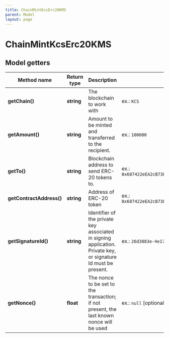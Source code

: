 ```yaml
---
title: ChainMintKcsErc20KMS
parent: Model
layout: page
---
```


# ChainMintKcsErc20KMS

## Model getters

Method name | Return type | Description | Notes
------------ | ------------- | ------------- | -------------
**getChain()** | **string** | The blockchain to work with | ex.: `KCS`
**getAmount()** | **string** | Amount to be minted and transferred to the recipient. | ex.: `100000`
**getTo()** | **string** | Blockchain address to send ERC-20 tokens to. | ex.: `0x687422eEA2cB73B5d3e242bA5456b782919AFc85`
**getContractAddress()** | **string** | Address of ERC-20 token | ex.: `0x687422eEA2cB73B5d3e242bA5456b782919AFc85`
**getSignatureId()** | **string** | Identifier of the private key associated in signing application. Private key, or signature Id must be present. | ex.: `26d3883e-4e17-48b3-a0ee-09a3e484ac83`
**getNonce()** | **float** | The nonce to be set to the transaction; if not present, the last known nonce will be used | ex.: `null` [optional]

